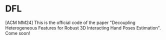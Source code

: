 # DFL
[ACM MM24] This is the official code of the paper "Decoupling Heterogeneous Features for Robust 3D Interacting Hand Poses Estimation". Come soon!
